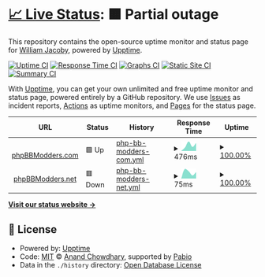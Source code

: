 # [📈 Live Status](https://status.phpbbmodders.net): <!--live status--> **🟧 Partial outage**

This repository contains the open-source uptime monitor and status page for [William Jacoby](http://www.phpbb.com), powered by [Upptime](https://github.com/upptime/upptime).

[![Uptime CI](https://github.com/bonelifer/status/workflows/Uptime%20CI/badge.svg)](https://github.com/bonelifer/status/actions?query=workflow%3A%22Uptime+CI%22)
[![Response Time CI](https://github.com/bonelifer/status/workflows/Response%20Time%20CI/badge.svg)](https://github.com/bonelifer/status/actions?query=workflow%3A%22Response+Time+CI%22)
[![Graphs CI](https://github.com/bonelifer/status/workflows/Graphs%20CI/badge.svg)](https://github.com/bonelifer/status/actions?query=workflow%3A%22Graphs+CI%22)
[![Static Site CI](https://github.com/bonelifer/status/workflows/Static%20Site%20CI/badge.svg)](https://github.com/bonelifer/status/actions?query=workflow%3A%22Static+Site+CI%22)
[![Summary CI](https://github.com/bonelifer/status/workflows/Summary%20CI/badge.svg)](https://github.com/bonelifer/status/actions?query=workflow%3A%22Summary+CI%22)

With [Upptime](https://upptime.js.org), you can get your own unlimited and free uptime monitor and status page, powered entirely by a GitHub repository. We use [Issues](https://github.com/bonelifer/status/issues) as incident reports, [Actions](https://github.com/bonelifer/status/actions) as uptime monitors, and [Pages](https://status.phpbbmodders.net) for the status page.

<!--start: status pages-->
<!-- This summary is generated by Upptime (https://github.com/upptime/upptime) -->
<!-- Do not edit this manually, your changes will be overwritten -->
<!-- prettier-ignore -->
| URL | Status | History | Response Time | Uptime |
| --- | ------ | ------- | ------------- | ------ |
| <img alt="" src="https://icons.duckduckgo.com/ip3/www.phpbbmodders.com.ico" height="13"> [phpBBModders.com](https://www.phpbbmodders.com) | 🟩 Up | [php-bb-modders-com.yml](https://github.com/phpbbmodders/status/commits/HEAD/history/php-bb-modders-com.yml) | <details><summary><img alt="Response time graph" src="./graphs/php-bb-modders-com/response-time-week.png" height="20"> 476ms</summary><br><a href="https://status.phpbbmodders.net/history/php-bb-modders-com"><img alt="Response time 452" src="https://img.shields.io/endpoint?url=https%3A%2F%2Fraw.githubusercontent.com%2Fphpbbmodders%2Fstatus%2FHEAD%2Fapi%2Fphp-bb-modders-com%2Fresponse-time.json"></a><br><a href="https://status.phpbbmodders.net/history/php-bb-modders-com"><img alt="24-hour response time 769" src="https://img.shields.io/endpoint?url=https%3A%2F%2Fraw.githubusercontent.com%2Fphpbbmodders%2Fstatus%2FHEAD%2Fapi%2Fphp-bb-modders-com%2Fresponse-time-day.json"></a><br><a href="https://status.phpbbmodders.net/history/php-bb-modders-com"><img alt="7-day response time 476" src="https://img.shields.io/endpoint?url=https%3A%2F%2Fraw.githubusercontent.com%2Fphpbbmodders%2Fstatus%2FHEAD%2Fapi%2Fphp-bb-modders-com%2Fresponse-time-week.json"></a><br><a href="https://status.phpbbmodders.net/history/php-bb-modders-com"><img alt="30-day response time 452" src="https://img.shields.io/endpoint?url=https%3A%2F%2Fraw.githubusercontent.com%2Fphpbbmodders%2Fstatus%2FHEAD%2Fapi%2Fphp-bb-modders-com%2Fresponse-time-month.json"></a><br><a href="https://status.phpbbmodders.net/history/php-bb-modders-com"><img alt="1-year response time 452" src="https://img.shields.io/endpoint?url=https%3A%2F%2Fraw.githubusercontent.com%2Fphpbbmodders%2Fstatus%2FHEAD%2Fapi%2Fphp-bb-modders-com%2Fresponse-time-year.json"></a></details> | <details><summary><a href="https://status.phpbbmodders.net/history/php-bb-modders-com">100.00%</a></summary><a href="https://status.phpbbmodders.net/history/php-bb-modders-com"><img alt="All-time uptime 100.00%" src="https://img.shields.io/endpoint?url=https%3A%2F%2Fraw.githubusercontent.com%2Fphpbbmodders%2Fstatus%2FHEAD%2Fapi%2Fphp-bb-modders-com%2Fuptime.json"></a><br><a href="https://status.phpbbmodders.net/history/php-bb-modders-com"><img alt="24-hour uptime 100.00%" src="https://img.shields.io/endpoint?url=https%3A%2F%2Fraw.githubusercontent.com%2Fphpbbmodders%2Fstatus%2FHEAD%2Fapi%2Fphp-bb-modders-com%2Fuptime-day.json"></a><br><a href="https://status.phpbbmodders.net/history/php-bb-modders-com"><img alt="7-day uptime 100.00%" src="https://img.shields.io/endpoint?url=https%3A%2F%2Fraw.githubusercontent.com%2Fphpbbmodders%2Fstatus%2FHEAD%2Fapi%2Fphp-bb-modders-com%2Fuptime-week.json"></a><br><a href="https://status.phpbbmodders.net/history/php-bb-modders-com"><img alt="30-day uptime 100.00%" src="https://img.shields.io/endpoint?url=https%3A%2F%2Fraw.githubusercontent.com%2Fphpbbmodders%2Fstatus%2FHEAD%2Fapi%2Fphp-bb-modders-com%2Fuptime-month.json"></a><br><a href="https://status.phpbbmodders.net/history/php-bb-modders-com"><img alt="1-year uptime 100.00%" src="https://img.shields.io/endpoint?url=https%3A%2F%2Fraw.githubusercontent.com%2Fphpbbmodders%2Fstatus%2FHEAD%2Fapi%2Fphp-bb-modders-com%2Fuptime-year.json"></a></details>
| <img alt="" src="https://icons.duckduckgo.com/ip3/www.phpbbmodders.net.ico" height="13"> [phpBBModders.net](https://www.phpbbmodders.net) | 🟥 Down | [php-bb-modders-net.yml](https://github.com/phpbbmodders/status/commits/HEAD/history/php-bb-modders-net.yml) | <details><summary><img alt="Response time graph" src="./graphs/php-bb-modders-net/response-time-week.png" height="20"> 75ms</summary><br><a href="https://status.phpbbmodders.net/history/php-bb-modders-net"><img alt="Response time 83" src="https://img.shields.io/endpoint?url=https%3A%2F%2Fraw.githubusercontent.com%2Fphpbbmodders%2Fstatus%2FHEAD%2Fapi%2Fphp-bb-modders-net%2Fresponse-time.json"></a><br><a href="https://status.phpbbmodders.net/history/php-bb-modders-net"><img alt="24-hour response time 55" src="https://img.shields.io/endpoint?url=https%3A%2F%2Fraw.githubusercontent.com%2Fphpbbmodders%2Fstatus%2FHEAD%2Fapi%2Fphp-bb-modders-net%2Fresponse-time-day.json"></a><br><a href="https://status.phpbbmodders.net/history/php-bb-modders-net"><img alt="7-day response time 75" src="https://img.shields.io/endpoint?url=https%3A%2F%2Fraw.githubusercontent.com%2Fphpbbmodders%2Fstatus%2FHEAD%2Fapi%2Fphp-bb-modders-net%2Fresponse-time-week.json"></a><br><a href="https://status.phpbbmodders.net/history/php-bb-modders-net"><img alt="30-day response time 83" src="https://img.shields.io/endpoint?url=https%3A%2F%2Fraw.githubusercontent.com%2Fphpbbmodders%2Fstatus%2FHEAD%2Fapi%2Fphp-bb-modders-net%2Fresponse-time-month.json"></a><br><a href="https://status.phpbbmodders.net/history/php-bb-modders-net"><img alt="1-year response time 83" src="https://img.shields.io/endpoint?url=https%3A%2F%2Fraw.githubusercontent.com%2Fphpbbmodders%2Fstatus%2FHEAD%2Fapi%2Fphp-bb-modders-net%2Fresponse-time-year.json"></a></details> | <details><summary><a href="https://status.phpbbmodders.net/history/php-bb-modders-net">100.00%</a></summary><a href="https://status.phpbbmodders.net/history/php-bb-modders-net"><img alt="All-time uptime 100.00%" src="https://img.shields.io/endpoint?url=https%3A%2F%2Fraw.githubusercontent.com%2Fphpbbmodders%2Fstatus%2FHEAD%2Fapi%2Fphp-bb-modders-net%2Fuptime.json"></a><br><a href="https://status.phpbbmodders.net/history/php-bb-modders-net"><img alt="24-hour uptime 100.00%" src="https://img.shields.io/endpoint?url=https%3A%2F%2Fraw.githubusercontent.com%2Fphpbbmodders%2Fstatus%2FHEAD%2Fapi%2Fphp-bb-modders-net%2Fuptime-day.json"></a><br><a href="https://status.phpbbmodders.net/history/php-bb-modders-net"><img alt="7-day uptime 100.00%" src="https://img.shields.io/endpoint?url=https%3A%2F%2Fraw.githubusercontent.com%2Fphpbbmodders%2Fstatus%2FHEAD%2Fapi%2Fphp-bb-modders-net%2Fuptime-week.json"></a><br><a href="https://status.phpbbmodders.net/history/php-bb-modders-net"><img alt="30-day uptime 100.00%" src="https://img.shields.io/endpoint?url=https%3A%2F%2Fraw.githubusercontent.com%2Fphpbbmodders%2Fstatus%2FHEAD%2Fapi%2Fphp-bb-modders-net%2Fuptime-month.json"></a><br><a href="https://status.phpbbmodders.net/history/php-bb-modders-net"><img alt="1-year uptime 100.00%" src="https://img.shields.io/endpoint?url=https%3A%2F%2Fraw.githubusercontent.com%2Fphpbbmodders%2Fstatus%2FHEAD%2Fapi%2Fphp-bb-modders-net%2Fuptime-year.json"></a></details>

<!--end: status pages-->

[**Visit our status website →**](https://status.phpbbmodders.net)

## 📄 License

- Powered by: [Upptime](https://github.com/upptime/upptime)
- Code: [MIT](./LICENSE) © [Anand Chowdhary](https://anandchowdhary.com), supported by [Pabio](https://pabio.com)
- Data in the `./history` directory: [Open Database License](https://opendatacommons.org/licenses/odbl/1-0/)
